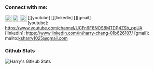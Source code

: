 ### Connect with me:

[<img align="left" alt="Harry Chang | YouTube" width="22px" src="https://cdn.jsdelivr.net/npm/simple-icons@v3/icons/youtube.svg" />][youtube]
[<img align="left" alt="Harry Chang | LinkedIn" width="22px" src="https://cdn.jsdelivr.net/npm/simple-icons@v3/icons/linkedin.svg" />][linkedin]
[<img align="left" alt="Harry Chang | Gmail" width="22px" src="https://cdn.jsdelivr.net/npm/simple-icons@v3/icons/gmail.svg" />][gmail]
<br />
[youtube]: https://www.youtube.com/channel/UCFn6F8NOS8MTDP4ZSb_ppUA
[linkedin]: https://www.linkedin.com/in/harry-chang-01b626107/
[gmail]: mailto:ksharry1025@gmail.com


### Github Stats

<p align="left">
  <img align="left" alt="Harry's GitHub Stats" src="https://github-readme-stats.vercel.app/api?username=ksharry&show_icons=true&hide_border=true" />
</p>
